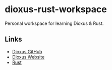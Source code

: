 # dioxus-rust-workspace

Personal workspace for learning Dioxus & Rust.

## Links

- [Dioxus GitHub](https://github.com/DioxusLabs/dioxus)
- [Dioxus Website](https://dioxuslabs.com/)
- [Rust](https://www.rust-lang.org/)
